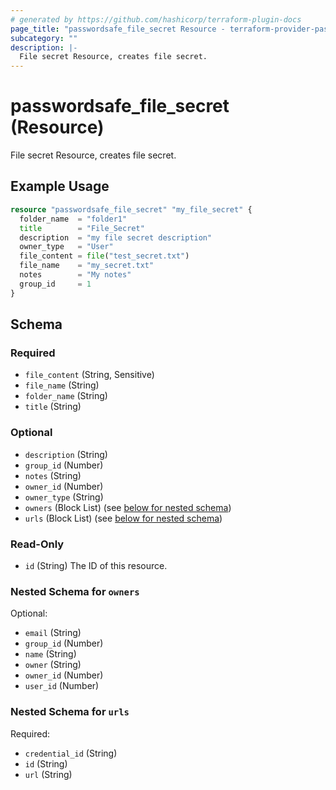```yaml
---
# generated by https://github.com/hashicorp/terraform-plugin-docs
page_title: "passwordsafe_file_secret Resource - terraform-provider-passwordsafe"
subcategory: ""
description: |-
  File secret Resource, creates file secret.
---
```


# passwordsafe_file_secret (Resource)

File secret Resource, creates file secret.

## Example Usage

```terraform
resource "passwordsafe_file_secret" "my_file_secret" {
  folder_name  = "folder1"
  title        = "File_Secret"
  description  = "my file secret description"
  owner_type   = "User"
  file_content = file("test_secret.txt")
  file_name    = "my_secret.txt"
  notes        = "My notes"
  group_id     = 1
}
```

<!-- schema generated by tfplugindocs -->
## Schema

### Required

- `file_content` (String, Sensitive)
- `file_name` (String)
- `folder_name` (String)
- `title` (String)

### Optional

- `description` (String)
- `group_id` (Number)
- `notes` (String)
- `owner_id` (Number)
- `owner_type` (String)
- `owners` (Block List) (see [below for nested schema](#nestedblock--owners))
- `urls` (Block List) (see [below for nested schema](#nestedblock--urls))

### Read-Only

- `id` (String) The ID of this resource.

<a id="nestedblock--owners"></a>
### Nested Schema for `owners`

Optional:

- `email` (String)
- `group_id` (Number)
- `name` (String)
- `owner` (String)
- `owner_id` (Number)
- `user_id` (Number)


<a id="nestedblock--urls"></a>
### Nested Schema for `urls`

Required:

- `credential_id` (String)
- `id` (String)
- `url` (String)
